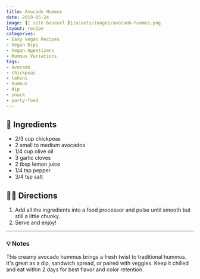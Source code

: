 ```yaml
---
title: Avocado Hummus
date: 2019-05-24
image: {{ site.baseurl }}/assets/images/avocado-hummus.png
layout: recipe
categories:
- Easy Vegan Recipes
- Vegan Dips
- Vegan Appetizers
- Hummus Variations
tags:
- avocado
- chickpeas
- tahini
- hummus
- dip
- snack
- party-food
---
```


## 🧾 Ingredients

- 2/3 cup chickpeas
- 2 small to medium avocados
- 1/4 cup olive oil
- 3 garlic cloves
- 2 tbsp lemon juice
- 1/4 tsp pepper
- 3/4 tsp salt

## 👩‍🍳 Directions

1. Add all the ingredients into a food processor and pulse until smooth but still a little chunky.
2. Serve and enjoy!


---

### 💡 Notes

This creamy avocado hummus brings a fresh twist to traditional hummus. It's great as a dip, sandwich spread, or paired with veggies. Keep it chilled and eat within 2 days for best flavor and color retention.
